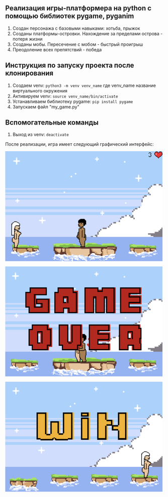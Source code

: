 ## Реализация игры-платформера на python с помощью библиотек pygame, pyganim

1. Создан персонажа с базовыми навыками: хотьба, прыжок
2. Созданы платформы-островки. Нахождение за пределами острова - потеря жизни
3. Созданы мобы. Пересечение с мобом - быстрый проигрыш
4. Преодоление всех препятствий - победа

## Инструкция по запуску проекта после клонирования

1. Создаем venv: `python3 -m venv venv_name`
где venv_name название виртуального окружения
2. Активируем venv: `source venv_name/bin/activate`
3. Устанавливаем библиотеку pygame: `pip install pygame`
4. Запускаем файл "my_game.py"

## Вспомогательные команды
1. Выход из venv: `deactivate`  


После реализации, игра имеет следующий графический интерфейс:
<p>
  <img width="500" height="350" src="https://github.com/chuania/Platformer_game/blob/main/png/game.png">
</p>
<p></p>
<p>
  <img width="500" height="350" src="https://github.com/chuania/Platformer_game/blob/main/png/game2.png">
</p>
<p></p>
<p>
  <img width="500" height="350" src="https://github.com/chuania/Platformer_game/blob/main/png/game3.png">
</p>